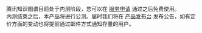 
腾讯知识图谱目前处于内测阶段，您可以在 [服务申请](https://cloud.tencent.com/product/tkg) 通过之后免费使用。  
内测结束之后，本产品将进行公测。届时我们将在 [产品发布台](https://cloud.tencent.com/product/events) 发布公告，如有定价方面的变动也将提前通过邮件方式通知存量的用户。  
